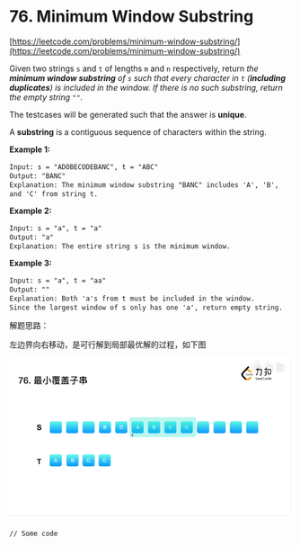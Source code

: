 # 76. Minimum Window Substring

[https://leetcode.com/problems/minimum-window-substring/](https://leetcode.com/problems/minimum-window-substring/)





Given two strings `s` and `t` of lengths `m` and `n` respectively, return _the **minimum window substring** of _`s`_ such that every character in _`t`_ (**including duplicates**) is included in the window. If there is no such substring, return the empty string _`""`_._

The testcases will be generated such that the answer is **unique**.

A **substring** is a contiguous sequence of characters within the string.

&#x20;

**Example 1:**

```
Input: s = "ADOBECODEBANC", t = "ABC"
Output: "BANC"
Explanation: The minimum window substring "BANC" includes 'A', 'B', and 'C' from string t.
```

**Example 2:**

```
Input: s = "a", t = "a"
Output: "a"
Explanation: The entire string s is the minimum window.
```

**Example 3:**

```
Input: s = "a", t = "aa"
Output: ""
Explanation: Both 'a's from t must be included in the window.
Since the largest window of s only has one 'a', return empty string.
```

解题思路：

左边界向右移动，是可行解到局部最优解的过程，如下图

![](<../.gitbook/assets/image (18).png>)

```
// Some code
```
